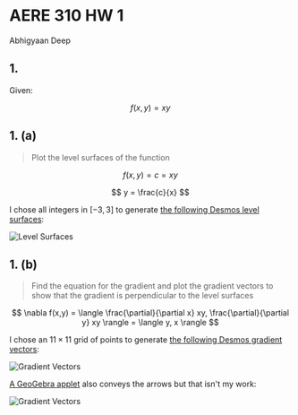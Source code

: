 # AERE 310 HW 1

Abhigyaan Deep

## 1.

Given:

$$
f(x,y) = xy
$$

## 1. (a)

> Plot the level surfaces of the function

$$
f(x,y) = c = xy
$$

$$
y = \frac{c}{x}
$$

I chose all integers in $[-3, 3]$ to generate [the following Desmos level surfaces](https://www.desmos.com/calculator/yg04m60tc2):

![Level Surfaces](https://i.imgur.com/LiMsHTx.png)

## 1. (b)

> Find the equation for the gradient and plot the gradient vectors to show that the gradient is perpendicular to the level surfaces

$$
\nabla f(x,y) = \langle \frac{\partial}{\partial x} xy, \frac{\partial}{\partial y} xy \rangle = \langle y, x \rangle
$$

I chose an $11 \times 11$ grid of points to generate [the following Desmos gradient vectors](https://www.desmos.com/calculator/p4rdywqtus):

![Gradient Vectors](https://i.imgur.com/2pMbB2k.png)

[A GeoGebra applet](https://www.geogebra.org/m/QPE4PaDZ) also conveys the arrows but that isn't my work:

![Gradient Vectors](https://i.imgur.com/VaIyaGb.png)

